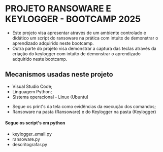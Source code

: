 # PROJETO RANSOWARE E KEYLOGGER - BOOTCAMP 2025

- Este projeto visa apresentar através de um ambiente controlado e didático um script do ransoware na prática com intuito de demonstrar o aprendizado adquirido neste bootcamp.
- Outra parte do projeto visa demonstrar a captura das teclas através da criação do keylogger com intuito de demonstrar o aprendizado adquirido neste bootcamp.

## Mecanismos usadas neste projeto
  - Visual Studio Code;
  - Linguagem Python;
  - Sistema operacional - Linux (Ubuntu)


* Segue os print's da tela como evidências da execução dos comandos;
* Ransoware na pasta (Ransoware) e do Keylogger na pasta (Keylogger)

#### Segue os script's em python
* keylogger_email.py
* ransoware.py
* descritografar.py

